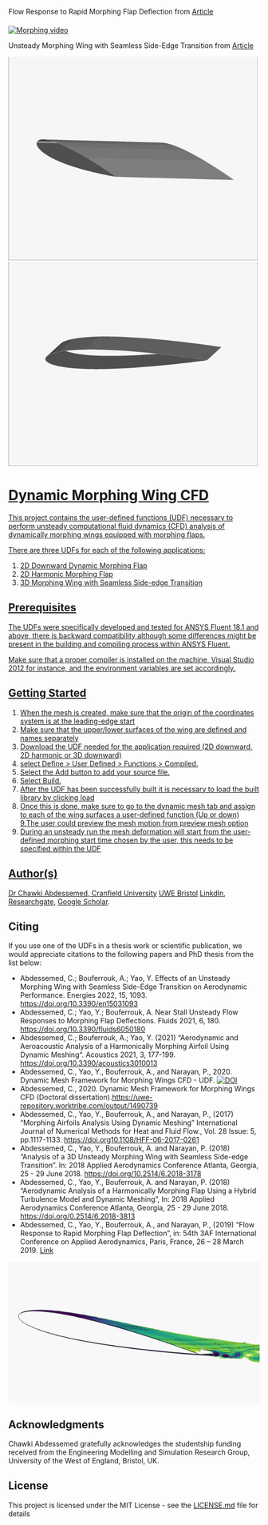  Flow Response to Rapid Morphing Flap Deflection from [Article](https://doi.org/10.3390/fluids6050180)


<a href="https://doi.org/10.3390/fluids6050180"><img src="https://github.com/chawkiabd/Dynamic-Morphing-Wing/blob/master/Fluids_video.gif" title="Dynamic Morphing 2" alt="Morphing video" align="middle"></a>

 Unsteady Morphing Wing with Seamless Side-Edge Transition from [Article](https://doi.org/10.3390/en15031093 )

<p float="left">
  <a href="https://doi.org/10.3390/en15031093 "><img src="https://github.com/chawkiabd/Dynamic-Morphing-Wing/blob/master/Picture1.gif" width="500" />
  <a href="https://doi.org/10.3390/en15031093 "><img src="https://github.com/chawkiabd/Dynamic-Morphing-Wing/blob/master/Picture2.gif" width="500" /> 
</p>


# Dynamic Morphing Wing CFD
This project contains the user-defined functions (UDF) necessary to perform unsteady computational fluid dynamics (CFD) analysis of dynamically morphing wings equipped with morphing flaps.

There are three UDFs for each of the following applications:
1.	2D Downward Dynamic Morphing Flap
2.	2D Harmonic Morphing Flap
3.	3D Morphing Wing with Seamless Side-edge Transition

## Prerequisites
The UDFs were specifically developed and tested for ANSYS Fluent 18.1 and above, there is backward compatibility although some differences might be present in the building and compiling process within ANSYS Fluent.

Make sure that a proper compiler is installed on the machine, Visual Studio 2012 for instance, and the environment variables are set accordingly.

## Getting Started

1. When the mesh is created, make sure that the origin of the coordinates system is at the leading-edge start
2. Make sure that the upper/lower surfaces of the wing are defined and names separately
3. Download the UDF needed for the application required (2D downward, 2D harmonic or 3D downward)
4. select Define > User Defined > Functions > Compiled.
5. Select the Add button to add your source file.
6. Select Build.
7. After the UDF has been successfully built it is necessary to load the built library by clicking load 
8. Once this is done, make sure to go to the dynamic mesh tab and assign to each of the wing surfaces a user-defined function (Up or down)
9.The user could preview the mesh motion from preview mesh option
10. During an unsteady run the mesh deformation will start from the user-defined morphing start time chosen by the user, this needs to be specified within the UDF

## Author(s)
Dr Chawki Abdessemed,
[Cranfield University](https://www.cranfield.ac.uk/people/dr-chawki-abdessemed-24525903)
[UWE Bristol](https://people.uwe.ac.uk/Person/ChawkiAbdessemed)
[LinkdIn](https://www.linkedin.com/in/chawki/), 
[Researchgate](https://www.researchgate.net/profile/Chawki-Abdessemed), 
[Google Scholar](https://scholar.google.co.uk/citations?user=vbTcxkUAAAAJ&hl=en).

## Citing
If you use one of the UDFs in a thesis work or scientific publication, we would appreciate citations to the following papers and PhD thesis from the list below:
- Abdessemed, C.; Bouferrouk, A.; Yao, Y. Effects of an Unsteady Morphing Wing with Seamless Side-Edge Transition on Aerodynamic Performance. Energies 2022, 15, 1093. https://doi.org/10.3390/en15031093 
- Abdessemed, C.; Yao, Y.; Bouferrouk, A. Near Stall Unsteady Flow Responses to Morphing Flap Deflections. Fluids 2021, 6, 180. https://doi.org/10.3390/fluids6050180
- Abdessemed, C.; Bouferrouk, A.; Yao, Y. (2021) “Aerodynamic and Aeroacoustic Analysis of a Harmonically Morphing Airfoil Using Dynamic Meshing“. Acoustics 2021, 3, 177-199. https://doi.org/10.3390/acoustics3010013
- Abdessemed, C., Yao, Y., Bouferrouk, A., and Narayan, P., 2020. Dynamic Mesh Framework for Morphing Wings CFD - UDF. <a href="https://doi.org/10.5281/zenodo.3724146"><img src="https://zenodo.org/badge/DOI/10.5281/zenodo.3724146.svg" alt="DOI"></a>
- Abdessemed, C., 2020. Dynamic Mesh Framework for Morphing Wings CFD (Doctoral dissertation).https://uwe-repository.worktribe.com/output/1490739
-	Abdessemed, C., Yao, Y., Bouferrouk, A., and Narayan, P., (2017) “Morphing Airfoils Analysis Using Dynamic Meshing” International Journal of Numerical Methods for Heat and Fluid Flow., Vol. 28 Issue: 5, pp.1117-1133. https://doi.org10.1108/HFF-06-2017-0261
-	Abdessemed, C., Yao, Y., Bouferrouk, A. and Narayan, P. (2018) “Analysis of a 3D Unsteady Morphing Wing with Seamless Side-edge Transition”. In: 2018 Applied Aerodynamics Conference Atlanta, Georgia, 25 - 29 June 2018. https://doi.org/10.2514/6.2018-3178
-	Abdessemed, C., Yao, Y., Bouferrouk, A. and Narayan, P. (2018) “Aerodynamic Analysis of a Harmonically Morphing Flap Using a Hybrid Turbulence Model and Dynamic Meshing”, In: 2018 Applied Aerodynamics Conference Atlanta, Georgia, 25 - 29 June 2018. https://doi.org/0.2514/6.2018-3813
-	Abdessemed, C., Yao, Y., Bouferrouk, A., and Narayan, P., (2019) “Flow Response to Rapid Morphing Flap Deflection”, in: 54th 3AF International Conference on Applied Aerodynamics, Paris, France, 26 – 28 March 2019. [Link](https://www.researchgate.net/publication/332244621_Flow_response_to_rapid_morphing_flap_deflection)

<a href="https://doi.org/10.3390/fluids6050180"><img src="https://github.com/chawkiabd/Dynamic-Morphing-Wing/blob/master/image34.gif" title="Dynamic Morphing" alt="Morphing" align="middle"></a>


## Acknowledgments
Chawki Abdessemed gratefully acknowledges the studentship funding  received  from  the  Engineering  Modelling  and Simulation  Research  Group,  University  of  the  West  of England, Bristol, UK.

## License
This project is licensed under the MIT License - see the [LICENSE.md](LICENSE.md) file for details
